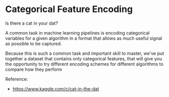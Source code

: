 # Categorical Feature Encoding

Is there a cat in your dat?

A common task in machine learning pipelines is encoding categorical variables for a given algorithm in a format that allows as much useful signal as possible to be captured.

Because this is such a common task and important skill to master, we've put together a dataset that contains only categorical features, that will give you the opportunity 
to try different encoding schemes for different algorithms to compare how they perform

Reference:
  * https://www.kaggle.com/c/cat-in-the-dat
